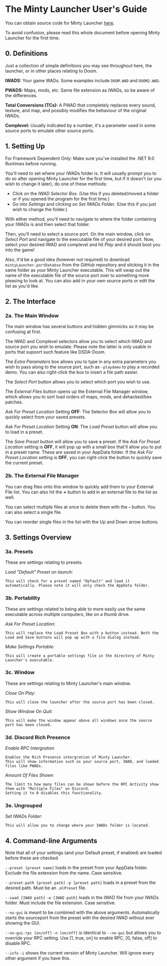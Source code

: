# The Minty Launcher User's Guide

You can obtain source code for Minty Launcher [here](https://github.com/PENGUINCODER1/Minty-Launcher).

To avoid confusion, please read this whole document before opening Minty Launcher for the first time.

## 0. Definitions
Just a collection of simple definitions you may see throughout here, the launcher, or in other places relating to Doom.

**IWADS:** Your game WADs. Some examples include `DOOM.WAD` and `DOOM2.WAD`.

**PWADS:** Maps, mods, etc. Same file extension as IWADs, so be aware of the differences.

**Total Conversions (TCs):** A PWAD that completely replaces every sound, texture, and map, and possibly modifies the behaviour of the original IWADs.

**Complevel:** Usually indicated by a number, it's a parameter used in some source ports to emulate other source ports.

## 1. Setting Up
For Framework Dependent Only: Make sure you've installed the .NET 9.0 Runtimes before running.

You'll need to set where your IWADs folder is. It will usually prompt you to do so after opening Minty Launcher for the first time, but if it doesn't (or you wish to change it later), do one of these methods:
* Click on the *IWAD Selector Box.* (Use this if you deleted/moved a folder or if you opened the program for the first time.)
* Go into *Settings* and clicking on *Set IWADs Folder.* (Use this if you just wish to change the folder.)

With either method, you'll need to navigate to where the folder containing your IWADs is and then select that folder.

Then, you'll need to select a source port. On the main window, click on *Select Port* and navigate to the executable file of your desired port.
Now, select your desired IWAD and complevel and hit *Play* and it should boot you into the game!

Also, it'd be a good idea (however not required) to download `mintyLauncher.portDatabse` from the GitHub repository and sticking it in the same folder as your Minty Launcher executable.
This will swap out the name of the executable file of the source port over to something more pleasing to look at. You can also add in your own source ports or edit the list as you'd like.

## 2. The Interface

### 2a. The Main Window
The main window has several buttons and hidden gimmicks so it may be confusing at first.

The IWAD and Complevel selectors allow you to select which IWAD and source port you wish to emulate. Please note the latter is only usable in ports that supoort such feature like DSDA-Doom.

The *Extra Paramaters* box allows you to type in any extra parameters you wish to pass along to the source port, such as `-playdemo` to play a recorded demo.
You can also right-click the box to insert a file path easier.

The *Select Port* button allows you to select which port you wish to use.

The *External Files* button opens up the External File Manager window, which allows you to sort load orders of maps, mods, and dehacked/bex patches.

*Ask For Preset Location* Setting **OFF**: The Selector Box will allow you to quickly select from your saved presets.

*Ask For Preset Location* Setting **ON**: The *Load Preset* button will allow you to load in a preset.

The *Save Preset* button will allow you to save a preset. If the *Ask For Preset Location* setting is **OFF**, it will pop up with a small box that'll allow you to put in a preset name. These are saved in your AppData folder.
If the *Ask For Preset Location* setting is **OFF**, you can right-click the button to quickly save the current preset.

### 2b. The External File Manager
You can drag files onto this window to quickly add them to your External File list. You can also hit the **+** button to add in an external file to the list as well.

You can select multiple files at once to delete them with the **-** button. You can also select a single file.

You can reorder single files in the list with the Up and Down arrow buttons.

## 3. Settings Overview

### 3a. Presets
These are settings relating to presets.

*Load "Default" Preset on launch*: 

	This will check for a preset named "Default" and load it automatically. Please note it will only check the AppData folder.
	
### 3b. Portability
These are settings related to being able to more easily use the same executable across multiple computers, like on a thumb drive.

*Ask For Preset Location*:

	This will replace the Load Preset Box with a button instead. Both the Load and Save buttons will pop up with a file dialog instead.
	
*Make Settings Portable*:
	
	This will create a portable settings file in the directory of Minty Launcher's executable.
	
### 3c. Window
These are settings relating to Minty Launcher's main window.

*Close On Play*:

	This will close the launcher after the source port has been closed.
	
*Show Window On Quit*:

	This will make the window appear above all windows once the source port has been closed.
	
### 3d. Discord Rich Presence

*Enable RPC Intergration*
	
	Enables the Rich Presence intergration of Minty Launcher. 
	This will show information such as your source port, IWAD, and loaded files like PWADs.

*Amount Of Files Shown*

	The limit to how many files can be shown before the RPC Activity show them with "Multiple Files" on Discord.
	Setting it to 0 disables this functionality.
	
### 3e. Ungrouped
	
*Set IWADs Folder*:

	This will allow you to change where your IWADs folder is located.
	
## 4. Command-line Arguments
Note that all of your settings (and your Default preset, if enabled) are loaded before these are checked.

`--preset [preset name]` loads in the preset from your AppData folder. Exclude the file extension from the name. Case sensitive.

`--preset-path [preset path]` `-p [preset path]` loads in a preset from the desired path. Must be an `.mlPreset` file.

`--iwad [IWAD path]` `-w [IWAD path]` loads in the IWAD file from your IWADs folder. Must include the file extension. Case sensitive.

`--no-gui` is meant to be combined with the above arguments. Automatically starts the sourceport from the preset with the desired IWAD without ever showing the GUI.

`--no-gui-rpc [on/off]` `-n [on/off]` is identical to `--no-gui` but allows you to override your RPC setting. Use [1, true, on] to enable RPC, [0, false, off] to disable RPC.

`--info` `-i` shows the current version of Minty Launcher. Will ignore every other argument if you have this.
